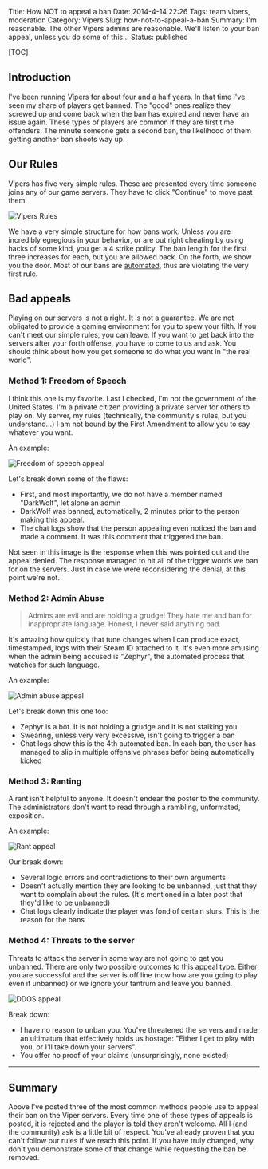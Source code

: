 Title: How NOT to appeal a ban
Date: 2014-4-14 22:26
Tags: team vipers, moderation
Category: Vipers
Slug: how-not-to-appeal-a-ban
Summary: I'm reasonable. The other Vipers admins are reasonable. We'll listen to your ban appeal, unless you do some of this...
Status: published

[TOC]

## Introduction

I've been running Vipers for about four and a half years. In that time I've seen my share of players get banned. The "good"
ones realize they screwed up and come back when the ban has expired and never have an issue again. These types of players
are common if they are first time offenders. The minute someone gets a second ban, the likelihood of them getting another
ban shoots way up.

## Our Rules

Vipers has five very simple rules. These are presented every time someone joins any of our game servers. They have to 
click "Continue" to move past them. 

![Vipers Rules][1]

We have a very simple structure for how bans work. Unless you are incredibly egregious in your behavior, or are out right
cheating by using hacks of some kind, you get a 4 strike policy. The ban length for the first three increases for each, but you
are allowed back. On the forth, we show you the door. Most of our bans are [automated][2], thus are violating the very first rule.
 
## Bad appeals

Playing on our servers is not a right. It is not a guarantee. We are not obligated to provide a gaming environment for you
to spew your filth. If you can't meet our simple rules, you can leave. If you want to get back into the servers after your
forth offense, you have to come to us and ask. You should think about how you get someone to do what you want in "the
 real world". 
 
### Method 1: Freedom of Speech

I think this one is my favorite. Last I checked, I'm not the government of the United States. I'm a private citizen providing
a private server for others to play on. My server, my rules (technically, the community's rules, but you understand...) 
I am not bound by the First Amendment to allow you to say whatever you want.

An example:

![Freedom of speech appeal][3]
 
Let's break down some of the flaws:

 - First, and most importantly, we do not have a member named "DarkWolf", let alone an admin
 - DarkWolf was banned, automatically, 2 minutes prior to the person making this appeal. 
 - The chat logs show that the person appealing even noticed the ban and made a comment. It was this comment that
 triggered the ban.
 
Not seen in this image is the response when this was pointed out and the appeal denied. The response managed to hit all
of the trigger words we ban for on the servers. Just in case we were reconsidering the denial, at this point we're not.

### Method 2: Admin Abuse

 > Admins are evil and are holding a grudge! They hate me and ban for inappropriate language. Honest, I never said anything bad.

It's amazing how quickly that tune changes when I can produce exact, timestamped, logs with their Steam ID attached to it. It's even 
more amusing when the admin being accused is "Zephyr", the automated process that watches for such language. 
 
An example:
 
![Admin abuse appeal][4] 
 
Let's break down this one too:

 - Zephyr is a bot. It is not holding a grudge and it is not stalking you
 - Swearing, unless very very excessive, isn't going to trigger a ban
 - Chat logs show this is the 4th automated ban. In each ban, the user has managed to slip in multiple offensive phrases
 befor being automatically kicked
 
### Method 3: Ranting

A rant isn't helpful to anyone. It doesn't endear the poster to the community. The administrators don't want to read through
a rambling, unformated, exposition. 

An example:

![Rant appeal][5]

Our break down:

 - Several logic errors and contradictions to their own arguments
 - Doesn't actually mention they are looking to be unbanned, just that they want to complain about the rules. (It's mentioned
 in a later post that they'd like to be unbanned)
 - Chat logs clearly indicate the player was fond of certain slurs. This is the reason for the bans
 
### Method 4: Threats to the server

Threats to attack the server in some way are not going to get you unbanned. There are only two possible outcomes to this
appeal type. Either you are successful and the server is off line (now how are you going to play even if unbanned) or we
ignore your tantrum and leave you banned. 

![DDOS appeal][6]

Break down:

 - I have no reason to unban you. You've threatened the servers and made an ultimatum that effectively holds us hostage: 
 "Either I get to play with you, or I'll take down your servers". 
 - You offer no proof of your claims (unsurprisingly, none existed)
 
 
---

## Summary

Above I've posted three of the most common methods people use to appeal their ban on the Viper servers. Every time one of
these types of appeals is posted, it is rejected and the player is told they aren't welcome. All I (and the community) ask
is a little bit of respect. You've already proven that you can't follow our rules if we reach this point. If you have truly 
changed, why don't you demonstrate some of that change while requesting the ban be removed.




 [1]: {attach}images/vipers-rules.png
 [2]: |filename|2012_04_22_monitoring-language-on-the-game-servers.md
 [3]: {attach}images/vipers-speech-appeal-1.png
 [4]: {attach}images/vipers-abuse-appeal-1.png
 [5]: {attach}images/vipers-rant-appeal-1.png
 [6]: {attach}images/vipers-ddos-appeal-1.png